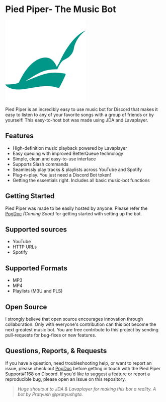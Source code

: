 # Pied Piper- The Music Bot
![Pied Piper](https://github.com/pratyushgta/pied-piper/blob/master/Pied%20Piper.png)

Pied Piper is an incredibly easy to use music bot for Discord that makes it easy to listen to any of your favorite songs with a group of friends or by yourself! This easy-to-host bot was made using JDA and Lavaplayer.

## Features
- High-definition music playback powered by Lavaplayer
- Easy queuing with improved BetterQueue technology
- Simple, clean and easy-to-use interface
- Supports Slash commands
-  Seamlessly play tracks & playlists across YouTube and Spotify
- Plug-n-play. You just need a Discord Bot token!
- Getting the essentials right. Includes all basic music-bot functions

## Getting Started
Pied Piper was made to be easily hosted by anyone. Please refer the [PogDoc](https://www.youtube.com/watch?v=q3WC-X7xDNo) _(Coming Soon)_ for getting started with setting up the bot.

## Supported sources
- YouTube
- HTTP URLs
- Spotify

## Supported Formats
- MP3
- MP4
- Playlists (M3U and PLS)

## Open Source
I strongly believe that open source encourages innovation through collaboration. Only with everyone's contribution can this bot become the next greatest music bot. You are free contribute to this project by sending pull-requests for bug-fixes or new features.

## Questions, Reports, & Requests
If you have a question, need troubleshooting help, or want to report an issue, please check out [PogDoc](https://www.youtube.com/watch?v=q3WC-X7xDNo) before getting in touch with the Pied Piper Support#1168 on Discord. If you'd like to suggest a feature or report a reproducible bug, please open an Issue on this repository.

> *Huge shoutout to JDA & Lavaplayer for making this bot a reality. A bot by Pratyush @pratyushgta.*
